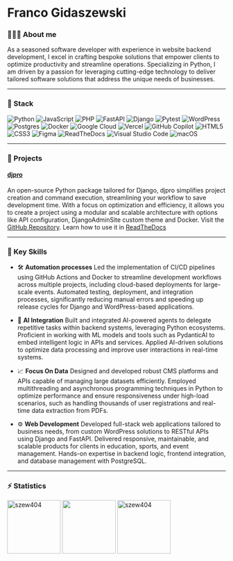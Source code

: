 # Franco Gidaszewski

### 👨🏽‍💻 About me
As a seasoned software developer with experience in website backend development, I excel in crafting bespoke solutions that empower clients to optimize productivity and streamline operations. Specializing in Python, I am driven by a passion for leveraging cutting-edge technology to deliver tailored software solutions that address the unique needs of businesses.

---

### 🔨 Stack

![Python](https://img.shields.io/badge/python-3670A0?style=for-the-badge&logo=python&logoColor=ffdd54) ![JavaScript](https://img.shields.io/badge/javascript-%23323330.svg?style=for-the-badge&logo=javascript&logoColor=%23F7DF1E) ![PHP](https://img.shields.io/badge/PHP-777BB4?logo=php&logoColor=white) ![FastAPI](https://img.shields.io/badge/FastAPI-005571?style=for-the-badge&logo=fastapi) ![Django](https://img.shields.io/badge/Django-092E20?style=for-the-badge&logo=django&logoColor=green) ![Pytest](https://img.shields.io/badge/pytest-%23ffffff.svg?style=for-the-badge&logo=pytest&logoColor=2f9fe3) ![WordPress](https://img.shields.io/badge/WordPress-%23117AC9.svg?style=for-the-badge&logo=WordPress&logoColor=white) ![Postgres](https://img.shields.io/badge/postgres-%23316192.svg?style=for-the-badge&logo=postgresql&logoColor=white) ![Docker](https://img.shields.io/badge/docker-257bd6?style=for-the-badge&logo=docker&logoColor=white)	![Google Cloud](https://img.shields.io/badge/GoogleCloud-%234285F4.svg?style=for-the-badge&logo=google-cloud&logoColor=white) ![Vercel](https://img.shields.io/badge/vercel-%23000000.svg?style=for-the-badge&logo=vercel&logoColor=white) ![GitHub Copilot](https://img.shields.io/badge/github_copilot-8957E5?style=for-the-badge&logo=github-copilot&logoColor=white) ![HTML5](https://img.shields.io/badge/html5-%23E34F26.svg?style=for-the-badge&logo=html5&logoColor=white) ![CSS3](https://img.shields.io/badge/css3-%231572B6.svg?style=for-the-badge&logo=css3&logoColor=white) ![Figma](https://img.shields.io/badge/figma-%23F24E1E.svg?style=for-the-badge&logo=figma&logoColor=white)	![ReadTheDocs](https://img.shields.io/badge/Readthedocs-%23000000.svg?style=for-the-badge&logo=readthedocs&logoColor=white) ![Visual Studio Code](https://img.shields.io/badge/Visual%20Studio%20Code-0078d7.svg?style=for-the-badge&logo=visual-studio-code&logoColor=white) ![macOS](https://img.shields.io/badge/mac%20os-000000?style=for-the-badge&logo=macos&logoColor=F0F0F0)

---

### 🎯 Projects

#### [djpro](https://github.com/szew404/djpro)
An open-source Python package tailored for Django, djpro simplifies project creation and command execution, streamlining your workflow to save development time. With a focus on optimization and efficiency, it allows you to create a project using a modular and scalable architecture with options like API configuration, DjangoAdminSite custom theme and Docker.
Visit the [GitHub Repository](https://github.com/szew404/djpro). Learn how to use it in [ReadTheDocs](https://djpro.readthedocs.io/en/latest/)

---

### 🔧 Key Skills

- 🛠 **Automation processes** 
Led the implementation of CI/CD pipelines using GitHub Actions and Docker to streamline development workflows across multiple projects, including cloud-based deployments for large-scale events. Automated testing, deployment, and integration processes, significantly reducing manual errors and speeding up release cycles for Django and WordPress-based applications.

- 🤖 **AI Integration**
Built and integrated AI-powered agents to delegate repetitive tasks within backend systems, leveraging Python ecosystems. Proficient in working with ML models and tools such as PydanticAI to embed intelligent logic in APIs and services. Applied AI-driven solutions to optimize data processing and improve user interactions in real-time systems.

- 📈 **Focus On Data**
Designed and developed robust CMS platforms and APIs capable of managing large datasets efficiently. Employed multithreading and asynchronous programming techniques in Python to optimize performance and ensure responsiveness under high-load scenarios, such as handling thousands of user registrations and real-time data extraction from PDFs.

- ⚙️ **Web Development**
Developed full-stack web applications tailored to business needs, from custom WordPress solutions to RESTful APIs using Django and FastAPI. Delivered responsive, maintainable, and scalable products for clients in education, sports, and event management. Hands-on expertise in backend logic, frontend integration, and database management with PostgreSQL.

---

### ⚡️ Statistics
<p align="left">
 <img src="https://github-readme-stats.vercel.app/api/top-langs/?username=szew404&theme=vue-dark&show_icons=true&hide_border=true&layout=compact" alt="szew404" height="123" />
 <img src="https://github-readme-stats.vercel.app/api?username=szew404&show_icons=true&theme=vue-dark&hide_border=true" height="123" />
 <img src="https://github-readme-streak-stats.herokuapp.com/?user=szew404&theme=vue-dark&hide_border=true" alt="szew404" height="123" />
</p>
